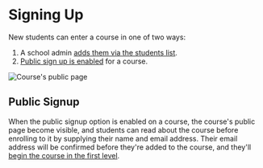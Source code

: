 # Signing Up

New students can enter a course in one of two ways:

1. A school admin [adds them via the students list](/students?id=adding-new-students).
2. [Public sign up is enabled](/courses?id=creating-courses) for a course.

![Course's public page](https://res.cloudinary.com/sv-co/image/upload/v1574405467/pupilfirst_documentation/signing_up/course_public_page_oqmoxv.png)

## Public Signup

When the public signup option is enabled on a course, the course's public page become visible, and students can read about the course before enrolling to it by supplying their name and email address. Their email address will be confirmed before they're added to the course, and they'll [begin the course in the first level](/curriculum_editor?id=what-are-levels).
